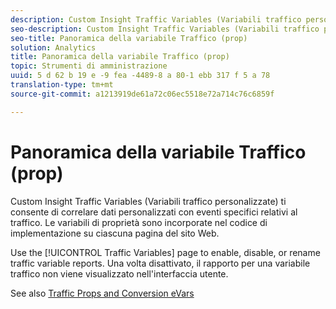 ```yaml
---
description: Custom Insight Traffic Variables (Variabili traffico personalizzate) ti consente di correlare dati personalizzati con eventi specifici relativi al traffico. Le variabili di proprietà sono incorporate nel codice di implementazione su ciascuna pagina del sito Web.
seo-description: Custom Insight Traffic Variables (Variabili traffico personalizzate) ti consente di correlare dati personalizzati con eventi specifici relativi al traffico. Le variabili di proprietà sono incorporate nel codice di implementazione su ciascuna pagina del sito Web.
seo-title: Panoramica della variabile Traffico (prop)
solution: Analytics
title: Panoramica della variabile Traffico (prop)
topic: Strumenti di amministrazione
uuid: 5 d 62 b 19 e -9 fea -4489-8 a 80-1 ebb 317 f 5 a 78
translation-type: tm+mt
source-git-commit: a1213919de61a72c06ec5518e72a714c76c6859f

---
```



# Panoramica della variabile Traffico (prop)

Custom Insight Traffic Variables (Variabili traffico personalizzate) ti consente di correlare dati personalizzati con eventi specifici relativi al traffico. Le variabili di proprietà sono incorporate nel codice di implementazione su ciascuna pagina del sito Web.

Use the [!UICONTROL Traffic Variables] page to enable, disable, or rename traffic variable reports. Una volta disattivato, il rapporto per una variabile traffico non viene visualizzato nell'interfaccia utente.

See also [Traffic Props and Conversion eVars](/help/implement/analytics-terminology-basics/c-props-evars/props-evars.md)
